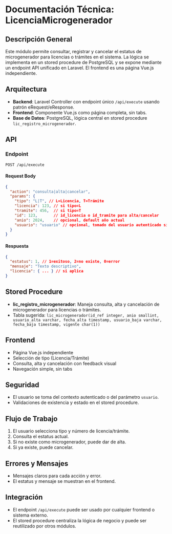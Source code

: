 # Documentación Técnica: LicenciaMicrogenerador

## Descripción General
Este módulo permite consultar, registrar y cancelar el estatus de microgenerador para licencias o trámites en el sistema. La lógica se implementa en un stored procedure de PostgreSQL y se expone mediante un endpoint API unificado en Laravel. El frontend es una página Vue.js independiente.

## Arquitectura
- **Backend**: Laravel Controller con endpoint único `/api/execute` usando patrón eRequest/eResponse.
- **Frontend**: Componente Vue.js como página completa, sin tabs.
- **Base de Datos**: PostgreSQL, lógica central en stored procedure `lic_registro_microgenerador`.

## API
### Endpoint
`POST /api/execute`

#### Request Body
```json
{
  "action": "consulta|alta|cancelar",
  "params": {
    "tipo": "L|T", // L=Licencia, T=Trámite
    "licencia": 123, // si tipo=L
    "tramite": 456,  // si tipo=T
    "id": 123,       // id_licencia o id_tramite para alta/cancelar
    "anio": 2024,    // opcional, default año actual
    "usuario": "usuario" // opcional, tomado del usuario autenticado si existe
  }
}
```

#### Respuesta
```json
{
  "estatus": 1, // 1=exitoso, 2=no existe, 0=error
  "mensaje": "Texto descriptivo",
  "licencia": { ... } // si aplica
}
```

## Stored Procedure
- **lic_registro_microgenerador**: Maneja consulta, alta y cancelación de microgenerador para licencias o trámites.
- Tabla sugerida: `lic_microgenerador(id_ref integer, anio smallint, usuario_alta varchar, fecha_alta timestamp, usuario_baja varchar, fecha_baja timestamp, vigente char(1))`

## Frontend
- Página Vue.js independiente
- Selección de tipo (Licencia/Trámite)
- Consulta, alta y cancelación con feedback visual
- Navegación simple, sin tabs

## Seguridad
- El usuario se toma del contexto autenticado o del parámetro `usuario`.
- Validaciones de existencia y estado en el stored procedure.

## Flujo de Trabajo
1. El usuario selecciona tipo y número de licencia/trámite.
2. Consulta el estatus actual.
3. Si no existe como microgenerador, puede dar de alta.
4. Si ya existe, puede cancelar.

## Errores y Mensajes
- Mensajes claros para cada acción y error.
- El estatus y mensaje se muestran en el frontend.

## Integración
- El endpoint `/api/execute` puede ser usado por cualquier frontend o sistema externo.
- El stored procedure centraliza la lógica de negocio y puede ser reutilizado por otros módulos.
